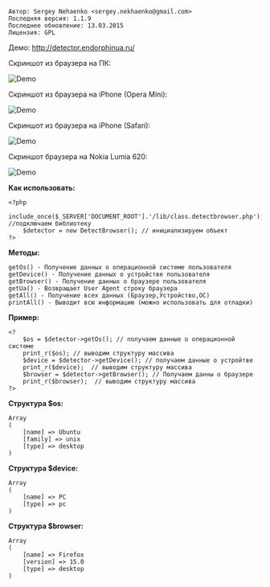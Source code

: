 
	Автор: Sergey Nehaenko <sergey.nekhaenko@gmail.com>
	Последняя версия: 1.1.9
	Последнее обновление: 13.03.2015
	Лицензия: GPL

Демо: http://detector.endorphinua.ru/

Скриншот из браузера на ПК:

![Demo](http://detector.endorphinua.ru/images/demo.png)

Скриншот из браузера на iPhone (Opera Mini):

![Demo](http://detector.endorphinua.ru/images/iPhone-Screenshot.png)

Скриншот из браузера на iPhone (Safari):

![Demo](http://detector.endorphinua.ru/images/iPhone-Safari.png)

Скриншот браузера на Nokia Lumia 620:

![Demo](http://detector.endorphinua.ru/images/Lumia-620.png)



**Как использовать:**

	<?php
		include_once($_SERVER['DOCUMENT_ROOT'].'/lib/class.detectbrowser.php'); //подключаем библиотеку
		$detector = new DetectBrowser(); // инициализируем объект
	?>

**Методы:**

	getOs() - Получение данных о операционной системе пользователя
	getDevice() - Получение данных о устройстве пользователя
	getBrowser() - Получение данных о браузере пользователя
	getUa() - Возвращает User Agent строку браузера
	getAll() - Получение всех данных (Браузер,Устройство,ОС)
	printAll() - Выводит всю информацию (можно использовать для отладки)
	
**Пример:**

	<?
		$os = $detector->getOs(); // получаем данные о операционной системе
		print_r($os); // выводим структуру массива
		$device = $detector->getDevice(); // получаем данные о устройтве
		print_r($device);  // выводим структуру массива
		$browser = $detector->getBrowser(); // Получаем данны о браузере
		print_r($browser);  // выводим структуру массива
	?>
**Структура $os:**

	Array
	(
		[name] => Ubuntu
		[family] => unix
		[type] => desktop
	)

**Структура $device:**

	Array
	(
		[name] => PC
		[type] => pc
	)

**Структура $browser:**

	Array
	(
		[name] => Firefox
		[version] => 15.0
		[type] => desktop
	)
